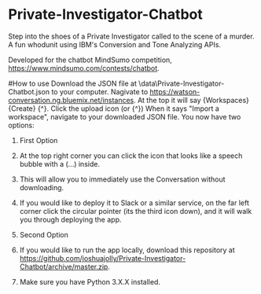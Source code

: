 # Private-Investigator-Chatbot
Step into the shoes of a Private Investigator called to the scene of a murder. A fun whodunit using IBM's Conversion and Tone Analyzing APIs.

Developed for the chatbot MindSumo competition, https://www.mindsumo.com/contests/chatbot. 

#How to use
Download the JSON file at \data\Private-Investigator-Chatbot.json to your computer.
Nagivate to https://watson-conversation.ng.bluemix.net/instances.
At the top it will say {Workspaces} {Create} {^}.
Click the upload icon (or {^})
When it says "Import a workspace", navigate to your downloaded JSON file.
You now have two options:
1. First Option
  1. At the top right corner you can click the icon that looks like a speech bubble with a (...) inside.
  2. This will allow you to immediately use the Conversation without downloading.
  3. If you would like to deploy it to Slack or a similar service, on the far left corner click the circular pointer (its the third icon down), and it will walk you through deploying the app.

2. Second Option
  1. If you would like to run the app locally, download this repository at https://github.com/joshuajolly/Private-Investigator-Chatbot/archive/master.zip.
  2. Make sure you have Python 3.X.X installed.
